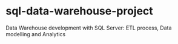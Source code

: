 # sql-data-warehouse-project
Data Warehouse development with SQL Server: ETL process, Data modelling and Analytics
